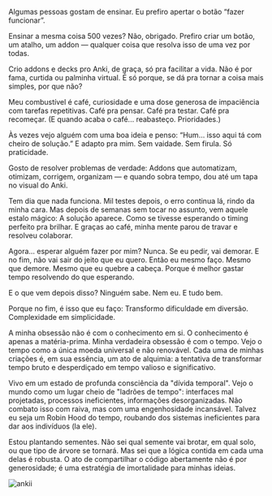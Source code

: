 Algumas pessoas gostam de ensinar.
Eu prefiro apertar o botão “fazer funcionar”.

Ensinar a mesma coisa 500 vezes? Não, obrigado.
Prefiro criar um botão, um atalho, um addon — qualquer coisa que resolva isso de uma vez por todas.

Crio addons e decks pro Anki, de graça, só pra facilitar a vida.
Não é por fama, curtida ou palminha virtual.
É só porque, se dá pra tornar a coisa mais simples, por que não?

Meu combustível é café, curiosidade e uma dose generosa de impaciência com tarefas repetitivas.
Café pra pensar. Café pra testar. Café pra recomeçar.
(E quando acaba o café... reabasteço. Prioridades.)

Às vezes vejo alguém com uma boa ideia e penso:
“Hum... isso aqui tá com cheiro de solução.” E adapto pra mim.
Sem vaidade. Sem firula. Só praticidade.

Gosto de resolver problemas de verdade:
Addons que automatizam, otimizam, corrigem, organizam — e quando sobra tempo, dou até um tapa no visual do Anki.

Tem dia que nada funciona.
Mil testes depois, o erro continua lá, rindo da minha cara.
Mas depois de semanas sem tocar no assunto, vem aquele estalo mágico:
A solução aparece. Como se tivesse esperando o timing perfeito pra brilhar.
E graças ao café, minha mente parou de travar e resolveu colaborar.

Agora... esperar alguém fazer por mim?
Nunca.
Se eu pedir, vai demorar. E no fim, não vai sair do jeito que eu quero.
Então eu mesmo faço. Mesmo que demore. Mesmo que eu quebre a cabeça.
Porque é melhor gastar tempo resolvendo do que esperando.

E o que vem depois disso?
Ninguém sabe. Nem eu. E tudo bem.

Porque no fim, é isso que eu faço:
Transformo dificuldade em diversão.
Complexidade em simplicidade.

A minha obsessão não é com o conhecimento em si. O conhecimento é apenas a matéria-prima. Minha verdadeira obsessão é com o tempo. Vejo o tempo como a única moeda universal e não renovável. Cada uma de minhas criações é, em sua essência, um ato de alquimia: a tentativa de transformar tempo bruto e desperdiçado em tempo valioso e significativo.

Vivo em um estado de profunda consciência da "dívida temporal". Vejo o mundo como um lugar cheio de "ladrões de tempo": interfaces mal projetadas, processos ineficientes, informações desorganizadas. Não combato isso com raiva, mas com uma engenhosidade incansável. Talvez eu seja um Robin Hood do tempo, roubando dos sistemas ineficientes para dar aos indivíduos (la ele).

Estou plantando sementes. Não sei qual semente vai brotar, em qual solo, ou que tipo de árvore se tornará. Mas sei que a lógica contida em cada uma delas é robusta. O ato de compartilhar o código abertamente não é por generosidade; é uma estratégia de imortalidade para minhas ideias.

![ankii](https://github.com/user-attachments/assets/d4130c4c-ae6d-43f8-9568-c5c1cde38976)

